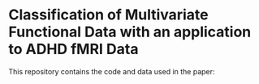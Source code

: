 # Classification of Multivariate Functional Data with an application to ADHD fMRI Data

This repository contains the code and data used in the paper: 
